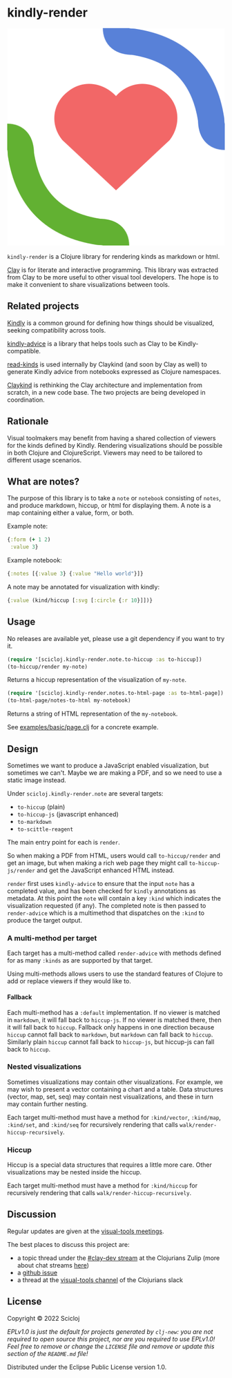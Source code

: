 # kindly-render

![Kindly logo](Kindly.svg)

`kindly-render` is a Clojure library for rendering kinds as markdown or html.

[Clay](https://github.com/scicloj/clay) is for literate and interactive programming.
This library was extracted from Clay to be more useful to other visual tool developers.
The hope is to make it convenient to share visualizations between tools.

## Related projects

[Kindly](https://scicloj.github.io/kindly-noted/kindly) is a common ground for defining how things should be visualized, seeking compatibility across tools.

[kindly-advice](https://scicloj.github.io/kindly-noted/kindly_advice) is a library that helps tools such as Clay to be Kindly-compatible.

[read-kinds](https://github.com/scicloj/read-kinds) is used internally by Claykind (and soon by Clay as well) to generate Kindly advice from notebooks expressed as Clojure namespaces.

[Claykind](https://github.com/timothypratley/claykind) is rethinking the Clay architecture and implementation from scratch, in a new code base. The two projects are being developed in coordination.

## Rationale

Visual toolmakers may benefit from having a shared collection of viewers for the kinds defined by Kindly.
Rendering visualizations should be possible in both Clojure and ClojureScript.
Viewers may need to be tailored to different usage scenarios.

## What are notes?

The purpose of this library is to take a `note` or `notebook` consisting of `notes`,
and produce markdown, hiccup, or html for displaying them.
A note is a map containing either a value, form, or both.

Example note:

```clojure
{:form (+ 1 2)
 :value 3}
```

Example notebook:

```clojure
{:notes [{:value 3} {:value "Hello world"}]}
```

A note may be annotated for visualization with kindly:

```clojure
{:value (kind/hiccup [:svg [:circle {:r 10}]])}
```

## Usage

No releases are available yet, please use a git dependency if you want to try it.

```clojure
(require '[scicloj.kindly-render.note.to-hiccup :as to-hiccup])
(to-hiccup/render my-note)
```

Returns a hiccup representation of the visualization of `my-note`.

```clojure
(require '[scicloj.kindly-render.notes.to-html-page :as to-html-page])
(to-html-page/notes-to-html my-notebook)
```

Returns a string of HTML representation of the `my-notebook`.

See [examples/basic/page.clj](examples/basic/page.clj) for a concrete example.

## Design

Sometimes we want to produce a JavaScript enabled visualization, but sometimes we can't. Maybe we are making a PDF, and so we need to use a static image instead.

Under `scicloj.kindly-render.note` are several targets:

* `to-hiccup` (plain)
* `to-hiccup-js` (javascript enhanced)
* `to-markdown`
* `to-scittle-reagent`

The main entry point for each is `render`.

So when making a PDF from HTML, users would call `to-hiccup/render` and get an image, but when making a rich web page they might call `to-hiccup-js/render` and get the JavaScript enhanced HTML instead.

`render` first uses `kindly-advice` to ensure that the input `note` has a completed value, and has been checked for `kindly` annotations as metadata. At this point the `note` will contain a key `:kind` which indicates the visualization requested (if any). The completed note is then passed to `render-advice` which is a multimethod that dispatches on the `:kind` to produce the target output.

### A multi-method per target

Each target has a multi-method called `render-advice` with methods defined for as many `:kinds` as are supported by that target.

Using multi-methods allows users to use the standard features of Clojure to add or replace viewers if they would like to.

#### Fallback

Each multi-method has a `:default` implementation.
If no viewer is matched in `markdown`, it will fall back to `hiccup-js`. If no viewer is matched there, then it will fall back to `hiccup`.
Fallback only happens in one direction because `hiccup` cannot fall back to `markdown`, but `markdown` can fall back to `hiccup`. Similarly plain `hiccup` cannot fall back to `hiccup-js`, but hiccup-js can fall back to `hiccup`.

### Nested visualizations

Sometimes visualizations may contain other visualizations.
For example, we may wish to present a vector containing a chart and a table.
Data structures (vector, map, set, seq) may contain nest visualizations,
and these in turn may contain further nesting.

Each target multi-method must have a method for `:kind/vector`, `:kind/map`, `:kind/set`, and `:kind/seq` for recursively rendering that calls `walk/render-hiccup-recursively`.

### Hiccup

Hiccup is a special data structures that requires a little more care.
Other visualizations may be nested inside the hiccup.

Each target multi-method must have a method for `:kind/hiccup` for recursively rendering that calls `walk/render-hiccup-recursively`.

## Discussion

Regular updates are given at the [visual-tools meetings](https://scicloj.github.io/docs/community/groups/visual-tools/).

The best places to discuss this project are:
* a topic thread under the [#clay-dev stream](https://clojurians.zulipchat.com/#narrow/stream/422115-clay-dev) at the Clojurians Zulip (more about chat streams [here](https://scicloj.github.io/docs/community/chat/))
* a [github issue](https://github.com/scicloj/kindly-noted/issues)
* a thread at the [visual-tools channel](https://clojurians.slack.com/archives/C02V9TL2G3V) of the Clojurians slack

## License

Copyright © 2022 Scicloj

_EPLv1.0 is just the default for projects generated by `clj-new`: you are not_
_required to open source this project, nor are you required to use EPLv1.0!_
_Feel free to remove or change the `LICENSE` file and remove or update this_
_section of the `README.md` file!_

Distributed under the Eclipse Public License version 1.0.
